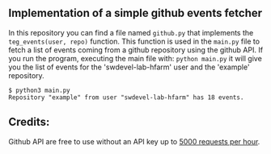 ## Implementation of a simple github events fetcher


In this repository you can find a file named ```github.py``` that implements the ```teg_events(user, repo)``` function. This function is used in the ```main.py``` file to fetch a list of events coming from a github repository using the github API. If you run the program, executing the main file with: ```python main.py``` it will  give you the list of events for the 'swdevel-lab-hfarm' user and the 'example' repository. 

```
$ python3 main.py 
Repository "example" from user "swdevel-lab-hfarm" has 18 events.
```


## Credits:

Github API are free to use without an API key up to [5000 requests per hour](https://developer.github.com/v3/#rate-limiting).
